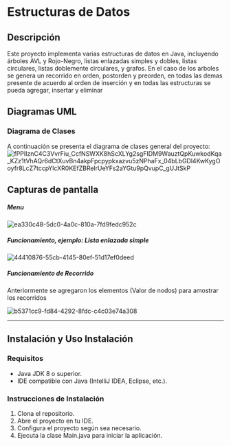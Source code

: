 # Estructuras de Datos
## Descripción

Este proyecto implementa varias estructuras de datos en Java, incluyendo árboles AVL y Rojo-Negro, listas enlazadas simples y dobles, listas circulares, listas doblemente circulares, y grafos. En el caso de los arboles se genera un recorrido en orden, postorden y preorden, en todas las demas presente de acuerdo al orden de inserción y en todas las estructuras se pueda agregar, insertar y eliminar

## Diagramas UML

### Diagrama de Clases

A continuación se presenta el diagrama de clases general del proyecto:
![fPPlIznC4C3VvrFiu_CcfNSWXK8hScXLYg2sgFIDM9WauztQpKuwkodKqa_KZz1tVhAQr6dCtXuvBn4akpFpcpypkxazvu5zNPhaFx_04bLbGDl4KwKygOoyfr8LcZ7tccpYlcXR0KEfZBRelrUeYFs2aYGtu9pQvupC_gUJtSkP](https://github.com/DavidCh02/ArbolBinario/assets/166523123/8aecb7ed-d2c6-4efc-82e6-985ee9430145)


## Capturas de pantalla 
##### Menu

![ea330c48-5dc0-4a0c-810a-7fd9fedc952c](https://github.com/DavidCh02/ArbolBinario/assets/166523123/b79d3cf5-1876-42dd-b670-e315b1617a0b)

##### Funcionamiento, ejemplo: Lista enlazada simple

![44410876-55cb-4145-80ef-51d17ef0deed](https://github.com/DavidCh02/ArbolBinario/assets/166523123/c53cf1ab-7e64-43c4-865e-11e94dc16b4b)

##### Funcionamiento de Recorrido
Anteriormente se agregaron los elementos (Valor de nodos) para amostrar los recorridos

![b5371cc9-fd84-4292-8fdc-c4c03e74a308](https://github.com/DavidCh02/ArbolBinario/assets/166523123/926ad603-dc41-4ae4-9a18-0154b6b30e68)

--------
## Instalación y Uso Instalación
### Requisitos
- Java JDK 8 o superior.
- IDE compatible con Java (IntelliJ IDEA, Eclipse, etc.).

### Instrucciones de Instalación
1. Clona el repositorio.
2. Abre el proyecto en tu IDE.
3. Configura el proyecto según sea necesario.
4. Ejecuta la clase Main.java para iniciar la aplicación.
